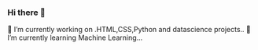 ### Hi there 👋

 🔭 I’m currently working on .HTML,CSS,Python and datascience projects..
 🌱 I’m currently learning Machine Learning...
